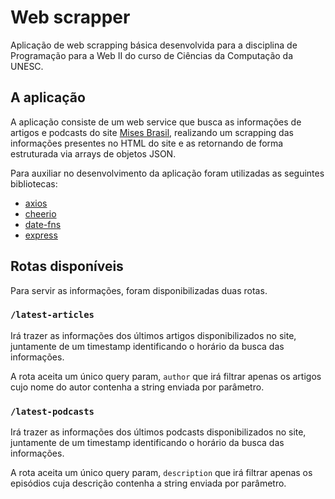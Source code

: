 # Web scrapper

Aplicação de web scrapping básica desenvolvida para a disciplina de Programação para a Web II do curso de Ciências da Computação da UNESC.
## A aplicação
A aplicação consiste de um web service que busca as informações de artigos e podcasts do site [Mises Brasil](https://www.mises.org.br/), realizando um scrapping das informações presentes no HTML do site e as retornando de forma estruturada via arrays de objetos JSON.

Para  auxiliar no desenvolvimento da aplicação foram utilizadas as seguintes bibliotecas:

- [axios](https://github.com/axios/axios)
- [cheerio](https://github.com/cheeriojs/cheerio)
- [date-fns](https://github.com/date-fns/date-fns)
- [express](https://github.com/expressjs/express)

## Rotas disponíveis

Para servir as informações, foram disponibilizadas duas rotas.

### `/latest-articles`

Irá trazer as informações dos últimos artigos disponibilizados no site, juntamente de um timestamp identificando o horário da busca das informações.

A rota aceita um único query param, `author` que irá filtrar apenas os artigos cujo nome do autor contenha a string enviada por parâmetro.

### `/latest-podcasts`

Irá trazer as informações dos últimos podcasts disponibilizados no site, juntamente de um timestamp identificando o horário da busca das informações.

A rota aceita um único query param, `description` que irá filtrar apenas os episódios cuja descrição contenha a string enviada por parâmetro.
